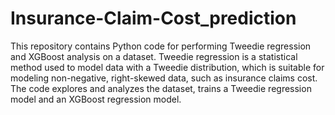 # Insurance-Claim-Cost_prediction

This repository contains Python code for performing Tweedie regression and XGBoost analysis on a dataset. Tweedie regression is a statistical method used to model data with a Tweedie distribution, which is suitable for modeling non-negative, right-skewed data, such as insurance claims cost. The code explores and analyzes the dataset, trains a Tweedie regression model and an XGBoost regression model.
